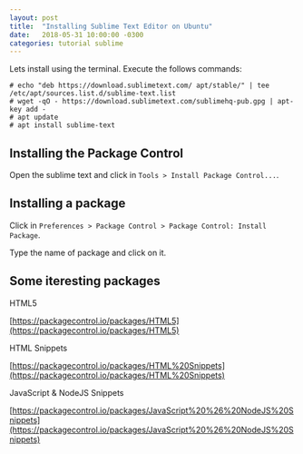 ```yaml
---
layout: post
title:  "Installing Sublime Text Editor on Ubuntu"
date:   2018-05-31 10:00:00 -0300
categories: tutorial sublime
---
```

Lets install using the terminal. Execute the follows commands:
```
# echo "deb https://download.sublimetext.com/ apt/stable/" | tee /etc/apt/sources.list.d/sublime-text.list
# wget -qO - https://download.sublimetext.com/sublimehq-pub.gpg | apt-key add -
# apt update
# apt install sublime-text
```

## Installing the Package Control
Open the sublime text and click in `Tools > Install Package Control...`.

## Installing a package
Click in `Preferences > Package Control > Package Control: Install Package`.

Type the name of package and click on it.

## Some iteresting packages

HTML5

[https://packagecontrol.io/packages/HTML5](https://packagecontrol.io/packages/HTML5)

HTML Snippets

[https://packagecontrol.io/packages/HTML%20Snippets](https://packagecontrol.io/packages/HTML%20Snippets)

Java​Script & Node​JS Snippets

[https://packagecontrol.io/packages/JavaScript%20%26%20NodeJS%20Snippets](https://packagecontrol.io/packages/JavaScript%20%26%20NodeJS%20Snippets)